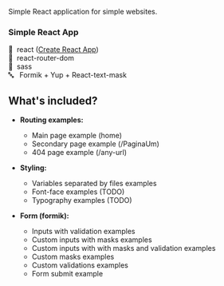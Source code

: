 Simple React application for simple websites.

### Simple React App

:rocket: &nbsp;react ([Create React App](https://github.com/facebook/create-react-app)) <br>
:busstop:  &nbsp;react-router-dom <br>
:art: &nbsp;sass <br>
:abc: &nbsp; Formik + Yup + React-text-mask <br>


## What's included?

* **Routing examples:** <br>
  - Main page example (home) <br>
  - Secondary page example (/PaginaUm) <br>
  - 404 page example (/any-url) <br>

* **Styling:** <br>
  - Variables separated by files examples <br>
  - Font-face examples (TODO) <br>
  - Typography examples (TODO) <br>

* **Form (formik):** <br>
  - Inputs with validation examples <br>
  - Custom inputs with masks examples <br>
  - Custom inputs with with masks and validation examples <br>
  - Custom masks examples <br>
  - Custom validations examples <br>
  - Form submit example <br>
